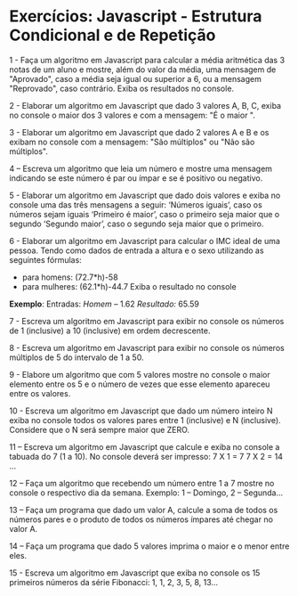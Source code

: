 # Exercícios: Javascript - Estrutura Condicional e de Repetição

1 - Faça um algoritmo em Javascript para calcular a média aritmética das 3 notas de um
aluno e mostre, além do valor da média, uma mensagem de "Aprovado", caso a média seja
igual ou superior a 6, ou a mensagem "Reprovado", caso contrário. Exiba os resultados no
console.

2 - Elaborar um algoritmo em Javascript que dado 3 valores A, B, C, exiba no console o
maior dos 3 valores e com a mensagem: "É o maior ".

3 - Elaborar um algoritmo em Javascript que dado 2 valores A e B e os exibam no console
com a mensagem: "São múltiplos" ou "Não são múltiplos".

4 – Escreva um algoritmo que leia um número e mostre uma mensagem indicando se
este número é par ou ímpar e se é positivo ou negativo.

5 - Elaborar um algoritmo em Javascript que dado dois valores e exiba no console uma das
três mensagens a seguir:
‘Números iguais’, caso os números sejam iguais
‘Primeiro é maior’, caso o primeiro seja maior que o segundo
‘Segundo maior’, caso o segundo seja maior que o primeiro.

6 - Elaborar um algoritmo em Javascript para calcular o IMC ideal de uma pessoa. Tendo
como dados de entrada a altura e o sexo utilizando as seguintes fórmulas:

- para homens: (72.7*h)-58
- para mulheres: (62.1*h)-44.7
Exiba o resultado no console

**Exemplo**:
Entradas: *Homem* – 1.62
*Resultado:* 65.59

7 - Escreva um algoritmo em Javascript para exibir no console os números de 1 (inclusive) a
10 (inclusive) em ordem decrescente.

8 - Escreva um algoritmo em Javascript para exibir no console os números múltiplos de 5 do
intervalo de 1 a 50.

9 - Elabore um algoritmo que com 5 valores mostre no console o maior elemento entre os 5
e o número de vezes que esse elemento apareceu entre os valores.

10 - Escreva um algoritmo em Javascript que dado um número inteiro N exiba no console
todos os valores pares entre 1 (inclusive) e N (inclusive). Considere que o N será sempre
maior que ZERO.

11 – Escreva um algoritmo em Javascript que calcule e exiba no console a tabuada do 7
(1 a 10). No console deverá ser impresso:
7 X 1 = 7
7 X 2 = 14
...

12 – Faça um algoritmo que recebendo um número entre 1 a 7 mostre no console o
respectivo dia da semana. Exemplo: 1 – Domingo, 2 – Segunda...

13 – Faça um programa que dado um valor A, calcule a soma de todos os números
pares e o produto de todos os números ímpares até chegar no valor A.

14 – Faça um programa que dado 5 valores imprima o maior e o menor entre eles.

15 - Escreva um algoritmo em Javascript que exiba no console os 15 primeiros números da
série Fibonacci: 1, 1, 2, 3, 5, 8, 13…